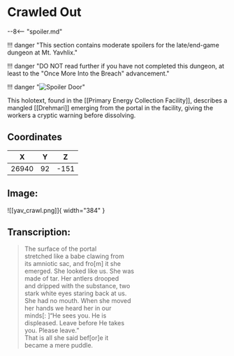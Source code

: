 # Crawled Out

--8<-- "spoiler.md"

!!! danger "This section contains moderate spoilers for the late/end-game dungeon at Mt. Yavhlix."

!!! danger "DO NOT read further if you have not completed this dungeon, at least to the "Once More Into the Breach" advancement."

!!! danger "![Spoiler Door](/assets/img/spoiler_door.png)"

This holotext, found in the [[Primary Energy Collection Facility]], describes a mangled [[Drehmari]] emerging from the portal in the facility, giving the workers a cryptic warning before dissolving.

## Coordinates
| **X** | **Y** | **Z** |
| :---: | :---: | :---: |
| 26940 |  92  | -151 |

## Image:

![[yav_crawl.png]]{ width="384" }

## Transcription:
> The surface of the portal <br>
stretched like a babe clawing from <br>
its amniotic sac, and fro[m] it she <br>
emerged. She looked like us. She was <br>
made of tar. Her antlers drooped <br>
and dripped with the substance, two <br>
stark white eyes staring back at us. <br>
She had no mouth. When she moved <br>
her hands we heard her in our <br>
minds[: ]“He sees you. He is <br>
displeased. Leave before He takes <br>
you. Please leave.” <br>
That is all she said bef[or]e it <br>
became a mere puddle.
